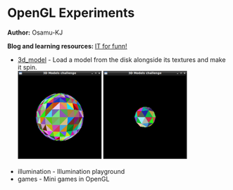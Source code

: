 
# OpenGL Experiments

<b>Author:</b> Osamu-KJ

<b>Blog and learning resources: </b> <a href="https://osamu-kj.gitbook.io/">IT for funn!</a>

<ul>
  <li><a href="./3d_model/main.cpp">3d_model</a> - Load a model from the disk alongside its textures and make it spin.</li>
  <img src="/3d_model/images/3d_models_1.png" height="200" />
  <img src="/3d_model/images/3d_models_2.png" height="200" />
  <br><br>
  <li>illumination - Illumination playground</li>
  <li>games - Mini games in OpenGL</li>
</ul>
